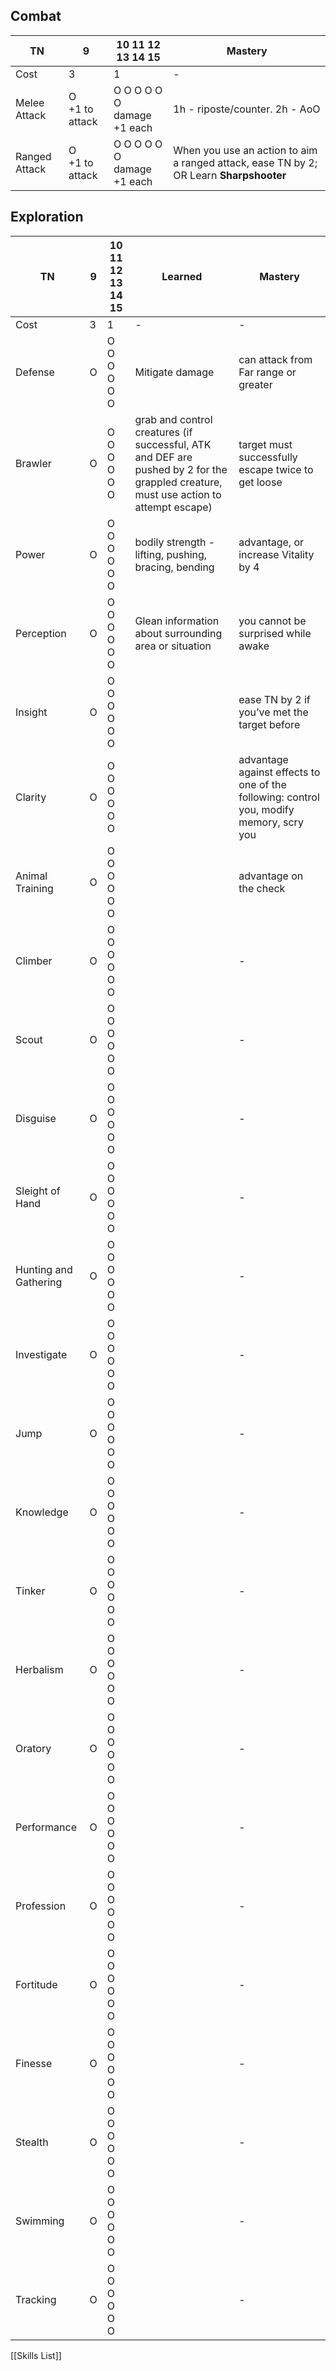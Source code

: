 ## Combat

| TN            | 9                 | 10 11 12 13 14 15                       | Mastery                                                                                |
| ------------- | ----------------- | --------------------------------------- | -------------------------------------------------------------------------------------- |
| Cost          | 3                 | 1                                       | -                                                                                      |
| Melee Attack  | O<br>+1 to attack | O   O   O   O   O   O<br>damage +1 each | 1h - riposte/counter. 2h - AoO                                                         |
| Ranged Attack | O<br>+1 to attack | O   O   O   O   O   O<br>damage +1 each | When you use an action to aim a ranged attack, ease TN by 2; OR Learn **Sharpshooter** |


## Exploration

| TN                    | 9   | 10 11 12 13 14 15     | Learned                                               | Mastery                                                                                 |
| --------------------- | --- | --------------------- | ----------------------------------------------------- | --------------------------------------------------------------------------------------- |
| Cost                  | 3   | 1                     | -                                                     | -                                                                                       |
| Defense       | O                 | O   O   O   O   O   O                   | Mitigate damage                                                                                                                      | can attack from Far range or greater                                                            |
| Brawler       | O                 | O   O   O   O   O   O                   | grab and control creatures (if successful, ATK and DEF are pushed by 2 for the grappled creature, must use action to attempt escape) | target must successfully escape twice to get loose                                              |
| Power                 | O   | O   O   O   O   O   O | bodily strength - lifting, pushing, bracing, bending  | advantage, or increase Vitality by 4                                                    |
| Perception            | O   | O   O   O   O   O   O | Glean information about surrounding area or situation | you cannot be surprised while awake                                                     |
| Insight               | O   | O   O   O   O   O   O |                                                       | ease TN by 2 if you’ve met the target before                                            |
| Clarity               | O   | O   O   O   O   O   O |                                                       | advantage against effects to one of the following: control you, modify memory, scry you |
| Animal Training       | O   | O   O   O   O   O   O |                                                       | advantage on the check                                                                  |
| Climber               | O   | O   O   O   O   O   O |                                                       | -                                                                                       |
| Scout                 | O   | O   O   O   O   O   O |                                                       | -                                                                                       |
| Disguise              | O   | O   O   O   O   O   O |                                                       | -                                                                                       |
| Sleight of Hand       | O   | O   O   O   O   O   O |                                                       | -                                                                                       |
| Hunting and Gathering | O   | O   O   O   O   O   O |                                                       | -                                                                                       |
| Investigate           | O   | O   O   O   O   O   O |                                                       | -                                                                                       |
| Jump                  | O   | O   O   O   O   O   O |                                                       | -                                                                                       |
| Knowledge             | O   | O   O   O   O   O   O |                                                       | -                                                                                       |
| Tinker                | O   | O   O   O   O   O   O |                                                       | -                                                                                       |
| Herbalism             | O   | O   O   O   O   O   O |                                                       | -                                                                                       |
| Oratory               | O   | O   O   O   O   O   O |                                                       | -                                                                                       |
| Performance           | O   | O   O   O   O   O   O |                                                       | -                                                                                       |
| Profession            | O   | O   O   O   O   O   O |                                                       | -                                                                                       |
| Fortitude             | O   | O   O   O   O   O   O |                                                       | -                                                                                       |
| Finesse               | O   | O   O   O   O   O   O |                                                       | -                                                                                       |
| Stealth               | O   | O   O   O   O   O   O |                                                       | -                                                                                       |
| Swimming              | O   | O   O   O   O   O   O |                                                       | -                                                                                       |
| Tracking              | O   | O   O   O   O   O   O |                                                       | -                                                                                       |
[[Skills List]]